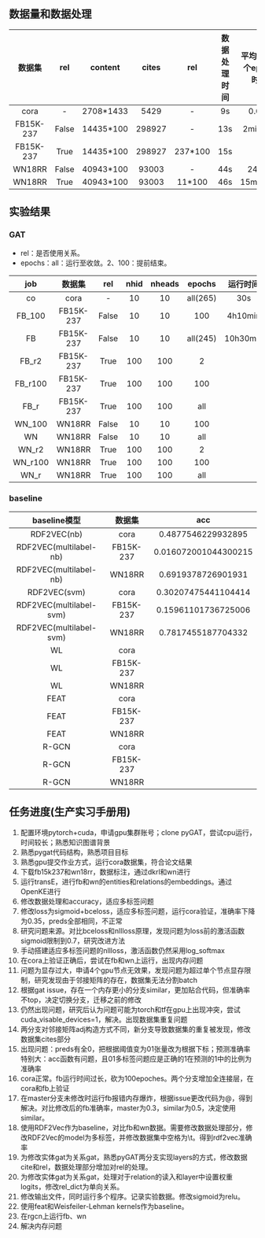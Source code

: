 ## 数据量和数据处理

|  数据集   | rel | content  | cites  | rel  | 数据处理时间 | 平均运行1个epoch时间 |
| :-------: | :---: | :---: | :---: | :---: | :---: | :---: |
|   cora    |   -   | 2708\*1433  | 5429 | - |9s|0.05s|
| FB15K-237 | False | 14435\*100 | 298927 | - | 13s |2min30s|
| FB15K-237 | True | 14435\*100 | 298927 | 237\*100 | 15s ||
| WN18RR | False | 40943\*100 | 93003 | - | 44s |24min|
| WN18RR | True | 40943\*100 | 93003 | 11\*100 | 46s |15min20s|

## 实验结果

### GAT

+ rel：是否使用关系。
+ epochs：all：运行至收敛。2、100：提前结束。

|   job   |  数据集   |  rel  | nhid | nheads |  epochs  | 运行时间 |  acc   |
| :-----: | :-------: | :---: | :--: | :----: | :------: | :------: | :----: |
|   co    |   cora    |   -   |  10  |   10   | all(265) |   30s   | 0.8200 |
| FB_100  | FB15K-237 | False |  10  |   10   |   100    |    4h10min    | 0.3384 |
|   FB    | FB15K-237 | False |  10  |   10   | all(245) |   10h30min    | 0.3455 |
|  FB_r2  | FB15K-237 | True  | 100  |  100   |    2     |          |        |
| FB_r100 | FB15K-237 | True  | 100  |  100   |   100    |          |        |
|  FB_r   | FB15K-237 | True  | 100  |  100   |   all    |          |        |
| WN_100  |  WN18RR   | False |  10  |   10   |   100    |          |        |
|   WN    |  WN18RR   | False |  10  |   10   |   all    |          |        |
|  WN_r2  |  WN18RR   | True  | 100  |  100   |    2     |          |        |
| WN_r100 |  WN18RR   | True  | 100  |  100   |   100    |          |        |
|  WN_r   |  WN18RR   | True  | 100  |  100   |   all    |          |        |

### baseline

| baseline模型 |  数据集   |         acc          |
| :----------: | :-------: | :------------------: |
| RDF2VEC(nb)  |   cora    |  0.4877546229932895  |
| RDF2VEC(multilabel-nb)  | FB15K-237 | 0.016072001044300215 |
| RDF2VEC(multilabel-nb)  |  WN18RR   |  0.6919378726901931  |
| RDF2VEC(svm) |   cora    | 0.30207475441104414  |
| RDF2VEC(multilabel-svm) | FB15K-237 | 0.15961101736725006  |
| RDF2VEC(multilabel-svm) |  WN18RR   |  0.7817455187704332  |
|      WL      |   cora    |                      |
|      WL      | FB15K-237 |                      |
|      WL      |  WN18RR   |                      |
|     FEAT     |   cora    |                      |
|     FEAT     | FB15K-237 |                      |
|     FEAT     |  WN18RR   |                      |
|    R-GCN     |   cora    |                      |
|    R-GCN     | FB15K-237 |                      |
|    R-GCN     |  WN18RR   |                      |

## 任务进度(生产实习手册用)

1. 配置环境pytorch+cuda，申请gpu集群账号；clone pyGAT，尝试cpu运行，时间较长；熟悉知识图谱背景
2. 熟悉pygat代码结构，熟悉项目目标
3. 熟悉gpu提交作业方式，运行cora数据集，符合论文结果
4. 下载fb15k237和wn18rr，数据标注，通过dkrl和wn进行
5. 运行transE，进行fb和wn的entities和relations的embeddings。通过OpenKE进行
6. 修改数据处理和accuracy，适应多标签问题
7. 修改loss为sigmoid+bceloss，适应多标签问题，运行cora验证，准确率下降为0.35，preds全部相同，不正常
8. 研究问题来源。对比bceloss和nllloss原理，发现问题为loss前的激活函数sigmoid限制到0.7，研究改进方法
9. 手动搭建适应多标签问题的nllloss，激活函数仍然采用log_softmax
10. 在cora上验证正确后，尝试在fb和wn上运行，出现内存问题
11. 问题为显存过大，申请4个gpu节点无效果，发现问题为超过单个节点显存限制，研究发现由于邻接矩阵的存在，数据集无法分割batch
12. 根据gat issue，存在一个内存更小的分支similar，更加贴合代码，但准确率不top，决定切换分支，迁移之前的修改
13. 仍然出现问题，研究后认为问题可能为torch和tf在gpu上出现冲突，尝试cuda_visable_devices=1，解决。出现数据集重复问题
14. 两分支对邻接矩阵adj构造方式不同，新分支导致数据集的重复被发现，修改数据集cites部分
15. 出现问题：preds有全0，把根据阈值变为01张量改为根据下标；预测准确率特别大：acc函数有问题，且01多标签问题应是正确的1在预测的1中的比例为准确率
16. cora正常。fb运行时间过长，砍为100epoches。两个分支增加全连接层，在cora和fb上验证
17. 在master分支未修改时运行fb报错内存爆炸，根据issue更改代码为@，得到解决。对比修改后的fb准确率，master为0.3，similar为0.5，决定使用similar。
18. 使用RDF2Vec作为baseline，对比fb和wn数据。需要修改数据处理部分，修改RDF2Vec的model为多标签，并修改数据集中空格为\t。得到rdf2vec准确率
19. 为修改实体gat为关系gat，熟悉pyGAT两分支实现layers的方式，修改数据cite和rel，数据处理部分增加对rel的处理。
20. 为修改实体gat为关系gat，处理对于relation的读入和layer中设置权重logits，修改rel_dict为单向关系。
21. 修改输出文件，同时运行多个程序。记录实验数据。修改sigmoid为relu。
22. 使用feat和Weisfeiler-Lehman kernels作为baseline。
23. 在rgcn上运行fb、wn
24. 解决内存问题